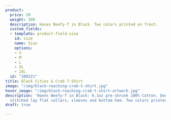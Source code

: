 ```yaml
---
product:
  price: 20
  weight: 300
  description: Hanes Beefy-T in Black. Two colors printed on front.
  custom_fields:
  - template: product-field-size
    id: size
    name: Size
    options:
    - S
    - M
    - L
    - XL
    - 2XL
  id: "200221"
title: Black Cities & Crab T-Shirt
image: "/img/black-reaching-crab-t-shirt.jpg"
hover_image: "/img/black-reaching-crab-t-shirt-artwork.jpg"
description: 'Hanes Beefy-T in Black: 6.1oz pre-shrunk 100% Cotton. Double-needle
  stitched lay flat collars, sleeves and bottom hem. Two colors printed on front.'
draft: true

---
```

